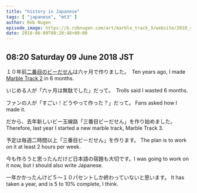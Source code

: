 ```yaml
---
title: "history in Japanese"
tags: [ "japanese", "mt3" ]
author: Rob Nugen
episode_image: https://b.robnugen.com/art/marble_track_3/website/2018_sep_02_mt3_placeholder.png
date: 2018-06-09T08:20:48+09:00
---
```


## 08:20 Saturday 09 June 2018 JST

１０年前[二番目のビーだせん](http://mt2.robnugen.com/)は六ヶ月で作りました。　Ten years ago, I made [Marble Track 2](http://mt2.robnugen.com/) in 6 months.

いじめる人が「六ヶ月は無駄でした」だって。　Trolls said I wasted 6 months.

ファンの人が「すごい！どうやって作った？」だって。  Fans asked how I made it.

だから、去年新しいビー玉線路「三番目ビーだせん」を作り始めました。  Therefore, last year I started a new marble track, Marble Track 3.

予定は毎週二時間以上「三番目ビーだせん」を作ります。 The plan is to work on it at least 2 hours per week.

今も作ろうと思ったんだけど日本語の宿題も大切です。I was going to work on it now, but I should also write Japanese.

一年かかったんけど５〜１０パセントしか終わっていないと思います。 It has taken a year, and is 5 to 10% complete, I think.
